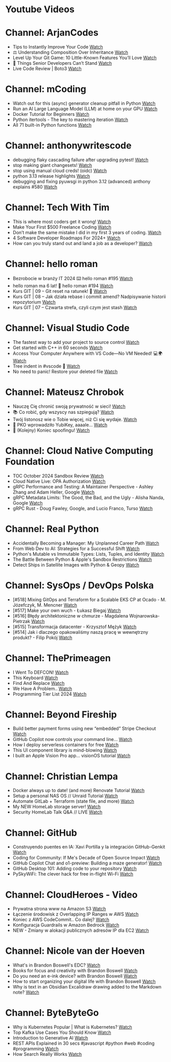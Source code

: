 
Youtube Videos
==============

# Channel: ArjanCodes
  
 - Tips to Instantly Improve Your Code  [Watch](https://youtu.be/ul8CgHyCa9k)  
 - ⚖️ Understanding Composition Over Inheritance  [Watch](https://youtu.be/P-N01AeMoX8)  
 - Level Up Your Git Game: 10 Little-Known Features You’ll Love  [Watch](https://youtu.be/bVnsBnnW3Tw)  
 - 😤 Things Senior Developers Can’t Stand  [Watch](https://youtu.be/M9S0wqiTtcg)  
 - Live Code Review | Boto3  [Watch](https://youtu.be/CTeydWepUUg)
# Channel: mCoding
  
 - Watch out for this (async) generator cleanup pitfall in Python  [Watch](https://youtu.be/N56Jrqc7SBk)  
 - Run an AI Large Language Model (LLM) at home on your GPU  [Watch](https://youtu.be/RejIVgfER-4)  
 - Docker Tutorial for Beginners  [Watch](https://youtu.be/b0HMimUb4f0)  
 - Python itertools - The key to mastering iteration  [Watch](https://youtu.be/1p7xa_BHYDs)  
 - All 71 built-in Python functions  [Watch](https://youtu.be/7Qu_KXc7xSI)
# Channel: anthonywritescode
  
 - debugging flaky cascading failure after upgrading pytest!  [Watch](https://youtu.be/zyZXdvJgGPM)  
 - stop making giant changesets!  [Watch](https://youtu.be/Gu6XrmfwivI)  
 - stop using manual cloud creds! (oidc)  [Watch](https://youtu.be/YCGb7RP960E)  
 - python 3.13 release highlights  [Watch](https://youtu.be/gqqgwyNx52Q)  
 - debugging and fixing pyuwsgi in python 3.12 (advanced) anthony explains #580  [Watch](https://youtu.be/Y4n2xCIF2Jg)
# Channel: Tech With Tim
  
 - This is where most coders get it wrong!  [Watch](https://youtu.be/ZKpxX8bOHYY)  
 - Make Your First $500 Freelance Coding  [Watch](https://youtu.be/F-k_G1kwCNM)  
 - Don’t make the same mistake I did in my first 3 years of coding.  [Watch](https://youtu.be/5PNQcJrT6rI)  
 - 4 Software Developer Roadmaps For 2024+  [Watch](https://youtu.be/oMm8VzW3_lU)  
 - How can you truly stand out and land a job as a developer?  [Watch](https://youtu.be/q-JSZ4QFxmg)
# Channel: hello roman
  
 - Bezrobocie w branży IT 2024 ⌨️ hello roman #195  [Watch](https://youtu.be/3A0h9uNj0Z4)  
 - hello roman ma 6 lat!  🎉  hello roman #194  [Watch](https://youtu.be/2VcweF4sVRE)  
 - Kurs GIT | 09 – Git reset na ratunek! 🛟  [Watch](https://youtu.be/vri36csppEY)  
 - Kurs GIT | 08 – Jak działa rebase i commit amend? Nadpisywanie historii repozytorium  [Watch](https://youtu.be/4GKI4Gz97TE)  
 - Kurs GIT | 07 – Czwarta strefa, czyli czym jest stash  [Watch](https://youtu.be/T9n2tF60cY0)
# Channel: Visual Studio Code
  
 - The fastest way to add your project to source control  [Watch](https://youtu.be/FNJys9GkTAY)  
 - Get started with C++ in 60 seconds  [Watch](https://youtu.be/A5fA1LJFjR8)  
 - Access Your Computer Anywhere with VS Code—No VM Needed! 💻🌍  [Watch](https://youtu.be/SyLHXdXhE1U)  
 - Tree indent in #vscode 🌳  [Watch](https://youtu.be/svk_G6xjO-w)  
 - No need to panic! Restore your deleted file  [Watch](https://youtu.be/VP4JoijL_TY)
# Channel: Mateusz Chrobok
  
 - Nauczę Cię chronić swoją prywatność w sieci!  [Watch](https://youtu.be/rMgll5bpPS0)  
 - 📚 Co robić, gdy wszyscy nas szpiegują?  [Watch](https://youtu.be/s84pF7aEd9U)  
 - Twój listonosz wie o Tobie więcej, niż Ci się wydaje.  [Watch](https://youtu.be/eeGiLYi7TRI)  
 - 🔑 PKO wprowadziło YubiKey, aaaale…  [Watch](https://youtu.be/s40nSuxvQ_4)  
 - 📵 (Kolejny) Koniec spoofingu!  [Watch](https://youtu.be/bwsWyRjrCL8)
# Channel: Cloud Native Computing Foundation
  
 - TOC October 2024 Sandbox Review  [Watch](https://youtu.be/yVN3fJbebuE)  
 - Cloud Native Live: OPA Authorization  [Watch](https://youtu.be/IrTTL-ZPUK8)  
 - gRPC Performance and Testing: A Maintainer Perspective - Ashley Zhang and Adam Heller, Google  [Watch](https://youtu.be/kf49lPVvH4E)  
 - gRPC Metadata Limits: The Good, the Bad, and the Ugly - Alisha Nanda, Google  [Watch](https://youtu.be/ugxVHAcua-Q)  
 - gRPC Rust - Doug Fawley, Google, and Lucio Franco, Turso  [Watch](https://youtu.be/ux1xoUR9Xm8)
# Channel: Real Python
  
 - Accidentally Becoming a Manager: My Unplanned Career Path  [Watch](https://youtu.be/13Eh0J8qLVY)  
 - From Web Dev to AI: Strategies for a Successful Shift  [Watch](https://youtu.be/Ub4IHx8StKM)  
 - Python's Mutable vs Immutable Types: Lists, Tuples, and Identity  [Watch](https://youtu.be/l5TLtKxga5E)  
 - The Battle Between Python & Apple's Sandbox Restrictions  [Watch](https://youtu.be/SR1zB8AYur4)  
 - Detect Ships in Satellite Images with Python & Geopy  [Watch](https://youtu.be/zSGhW5QBv0w)
# Channel: SysOps / DevOps Polska
  
 - [#518] Mixing GitOps and Terraform for a Scalable EKS CP at Ocado - M. Józefczyk, M. Mencner  [Watch](https://youtu.be/Bgkd07dxaBA)  
 - [#517] Make your own wuch - Łukasz Biegaj  [Watch](https://youtu.be/-czhK508ABc)  
 - [#516] Błędy architektoniczne w chmurze - Magdalena Wojnarowska-Pietrzak  [Watch](https://youtu.be/rp2kFFfk2Hc)  
 - [#515] Transformacja datacenter - Krzysztof Mężyk  [Watch](https://youtu.be/i4x6dA_swWQ)  
 - [#514] Jak i dlaczego opakowaliśmy naszą pracę w wewnętrzny produkt? - Filip Pokój  [Watch](https://youtu.be/VVnM_PocGiA)
# Channel: ThePrimeagen
  
 - I Went To DEFCON!  [Watch](https://youtu.be/GwcFxTuMYmU)  
 - This Keyboard  [Watch](https://youtu.be/dhuX9t2j5Hc)  
 - Find And Replace  [Watch](https://youtu.be/v2a6Nv7RSd0)  
 - We Have A Problem..  [Watch](https://youtu.be/1-0r90bm6CE)  
 - Programming Tier List 2024  [Watch](https://youtu.be/c3yRbrYIUeo)
# Channel: Beyond Fireship
  
 - Build better payment forms using new “embedded” Stripe Checkout  [Watch](https://youtu.be/7WFXl4-aCxs)  
 - GitHub Copilot now controls your command line...  [Watch](https://youtu.be/P8MfgV9us4o)  
 - How I deploy serverless containers for free  [Watch](https://youtu.be/cw34KMPSt4k)  
 - This UI component library is mind-blowing  [Watch](https://youtu.be/RPa3_AD1_Vs)  
 - I built an Apple Vision Pro app... visionOS tutorial  [Watch](https://youtu.be/_xfZIr5sDLw)
# Channel: Christian Lempa
  
 - Docker always up to date! (and more) Renovate Tutorial  [Watch](https://youtu.be/FoUE3HPorPY)  
 - Setup a personal NAS OS // Unraid Tutorial  [Watch](https://youtu.be/Y2VkyZiPaM8)  
 - Automate GitLab + Terraform (state file, and more)  [Watch](https://youtu.be/X-Amz-Hdy8Q)  
 - My NEW HomeLab storage server!  [Watch](https://youtu.be/HriJkdgNlKs)  
 - Security HomeLab Talk Q&A // LIVE  [Watch](https://youtu.be/Xufa5nrd4SA)
# Channel: GitHub
  
 - Construyendo puentes en IA: Xavi Portilla y la integración GitHub-Genkit  [Watch](https://youtu.be/E1LTMu0KTjk)  
 - Coding for Community: If Me's Decade of Open Source Impact  [Watch](https://youtu.be/-04E334Im1Y)  
 - GitHub Copilot Chat and o1-preview: Building a maze generator!  [Watch](https://youtu.be/HxoCaobgg70)  
 - GitHub Desktop 101: Adding code to your repository  [Watch](https://youtu.be/SSunLwWSNjU)  
 - PySkyWiFi: The clever hack for free in-flight Wi-Fi  [Watch](https://youtu.be/_7dFVaJ4KQU)
# Channel: CloudHeroes - Video
  
 - Prywatna strona www na Amazon S3  [Watch](https://youtu.be/483QNc4XXBc)  
 - Łączenie środowisk z Overlapping IP Ranges w AWS  [Watch](https://youtu.be/71qb57dMMFs)  
 - Koniec z AWS CodeCommit.. Co dalej?  [Watch](https://youtu.be/fkggBFBDOVk)  
 - Konfiguracja Guardrails w Amazon Bedrock  [Watch](https://youtu.be/mVQrBKucLGM)  
 - NEW - Zmiany w alokacji publicznych adresów IP dla EC2  [Watch](https://youtu.be/ltZzJRP3Wxg)
# Channel: Nicole van der Hoeven
  
 - What's in Brandon Boswell's EDC?  [Watch](https://youtu.be/Noswl0jCA4k)  
 - Books for focus and creativity with Brandon Boswell  [Watch](https://youtu.be/Ugc4U8Rx7RM)  
 - Do you need an e-ink device? with Brandon Boswell  [Watch](https://youtu.be/uUKPV6mWMFM)  
 - How to start organizing your digital life with Brandon Boswell  [Watch](https://youtu.be/Ykhyw3T3ICU)  
 - Why is text in an Obsidian Excalidraw drawing added to the Markdown note?  [Watch](https://youtu.be/HG5IuDIWHgY)
# Channel: ByteByteGo
  
 - Why is Kubernetes Popular | What is Kubernetes?  [Watch](https://youtu.be/lv0DdVLZuHc)  
 - Top Kafka Use Cases You Should Know  [Watch](https://youtu.be/Ajz6dBp_EB4)  
 - Introduction to Generative AI  [Watch](https://youtu.be/2p5OHDxR2l8)  
 - REST APIs Explained in 30 secs #javascript #python #web #coding #programming  [Watch](https://youtu.be/hQUjpbb75eY)  
 - How Search Really Works  [Watch](https://youtu.be/TByRaraQqW4)